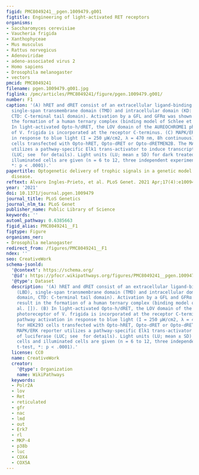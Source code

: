 ```yaml
---
figid: PMC8049241__pgen.1009479.g001
figtitle: Engineering of light-activated RET receptors
organisms:
- Saccharomyces cerevisiae
- Vaucheria frigida
- Xanthophyceae
- Mus musculus
- Rattus norvegicus
- Adenoviridae
- adeno-associated virus 2
- Homo sapiens
- Drosophila melanogaster
- vectors
pmcid: PMC8049241
filename: pgen.1009479.g001.jpg
figlink: /pmc/articles/PMC8049241/figure/pgen.1009479.g001/
number: F1
caption: '(A) hRET and dRET consist of an extracellular ligand-binding domain (LBD),
  single-span transmembrane domain (TMD) and intracellular domain (KD: kinase domain,
  CTD: C-terminal tail domain). Activation by a GFL and GFRα was shown to result in
  the formation of a human ternary complex (binding model of Schlee et al. []). (B)
  In light-activated Opto-h/dRET, the LOV domain of the AUREOCHROME1 photoreceptor
  of V. frigida is incorporated at the receptor C-terminus. (C) MAPK/ERK pathway activation
  in response to blue light (I = 250 μW/cm2, λ = 470 nm, 8h continuous) for HEK293
  cells transfected with Opto-hRET, Opto-dRET or Opto-dRETMEN2B. The MAPK/ERK reporter
  utilizes a pathway-specific Elk1 trans-activator to induce transcription of luciferase
  (LUC; see  for details). Light units (LU; mean ± SD) for dark treated cells and
  illuminated cells are given (n = 6 to 12, three independent experiments; t-test,
  *: p < .0001).'
papertitle: Optogenetic delivery of trophic signals in a genetic model of Parkinson’s
  disease.
reftext: Alvaro Ingles-Prieto, et al. PLoS Genet. 2021 Apr;17(4):e1009479.
year: '2021'
doi: 10.1371/journal.pgen.1009479
journal_title: PLoS Genetics
journal_nlm_ta: PLoS Genet
publisher_name: Public Library of Science
keywords: ''
automl_pathway: 0.6385663
figid_alias: PMC8049241__F1
figtype: Figure
organisms_ner:
- Drosophila melanogaster
redirect_from: /figures/PMC8049241__F1
ndex: ''
seo: CreativeWork
schema-jsonld:
  '@context': https://schema.org/
  '@id': https://pfocr.wikipathways.org/figures/PMC8049241__pgen.1009479.g001.html
  '@type': Dataset
  description: '(A) hRET and dRET consist of an extracellular ligand-binding domain
    (LBD), single-span transmembrane domain (TMD) and intracellular domain (KD: kinase
    domain, CTD: C-terminal tail domain). Activation by a GFL and GFRα was shown to
    result in the formation of a human ternary complex (binding model of Schlee et
    al. []). (B) In light-activated Opto-h/dRET, the LOV domain of the AUREOCHROME1
    photoreceptor of V. frigida is incorporated at the receptor C-terminus. (C) MAPK/ERK
    pathway activation in response to blue light (I = 250 μW/cm2, λ = 470 nm, 8h continuous)
    for HEK293 cells transfected with Opto-hRET, Opto-dRET or Opto-dRETMEN2B. The
    MAPK/ERK reporter utilizes a pathway-specific Elk1 trans-activator to induce transcription
    of luciferase (LUC; see  for details). Light units (LU; mean ± SD) for dark treated
    cells and illuminated cells are given (n = 6 to 12, three independent experiments;
    t-test, *: p < .0001).'
  license: CC0
  name: CreativeWork
  creator:
    '@type': Organization
    name: WikiPathways
  keywords:
  - Polr2A
  - lov
  - Ret
  - reticulated
  - gfr
  - nac
  - lmd
  - out
  - Erk7
  - rl
  - MKP-4
  - p38b
  - luc
  - COX4
  - COX5A
---
```

